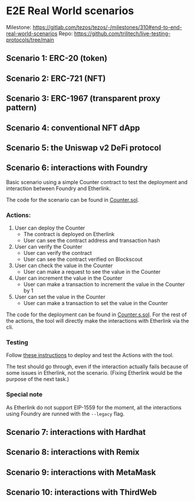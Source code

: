 # E2E Real World scenarios

Milestone: https://gitlab.com/tezos/tezos/-/milestones/310#end-to-end-real-world-scenarios
Repo: https://github.com/trilitech/live-testing-protocols/tree/main

## Scenario 1: ERC-20 (token)

## Scenario 2: ERC-721 (NFT)

## Scenario 3: ERC-1967 (transparent proxy pattern)

## Scenario 4: conventional NFT dApp

## Scenario 5: the Uniswap v2 DeFi protocol

## Scenario 6: interactions with Foundry

Basic scenario using a simple Counter contract to test the deployment and interaction between Foundry and Etherlink.

The code for the scenario can be found in [Counter.sol](https://github.com/trilitech/development-tools-compatibility-etherlink/blob/main/foundry/src/Counter.sol).

### Actions:

1. User can deploy the Counter
   * The contract is deployed on Etherlink
   * User can see the contract address and transaction hash
2. User can verify the Counter
   * User can verify the contract
   * User can see the contract verified on Blockscout
3. User can check the value in the Counter
   * User can make a request to see the value in the Counter
4. User can increment the value in the Counter
   * User can make a transaction to increment the value in the Counter by 1
5. User can set the value in the Counter
   * User can make a transaction to set the value in the Counter

The code for the deployment can be found in [Counter.s.sol](https://github.com/trilitech/development-tools-compatibility-etherlink/blob/main/foundry/script/Counter.s.sol). For the rest of the actions, the tool will directly make the interactions with Etherlink via the cli.

### Testing

Follow [these instructions](https://github.com/trilitech/development-tools-compatibility-etherlink/tree/main/foundry#deploy-the-contract-and-run-some-tests-on-etherlink) to deploy and test the Actions with the tool.

The test should go through, even if the interaction actually fails because of some issues in Etherlink, not the scenario. (Fixing Etherlink would be the purpose of the next task.)

### Special note

As Etherlink do not support EIP-1559 for the moment, all the interactions using Foundry are runned with the `--legacy` flag.

## Scenario 7: interactions with Hardhat

## Scenario 8: interactions with Remix

## Scenario 9: interactions with MetaMask

## Scenario 10: interactions with ThirdWeb
